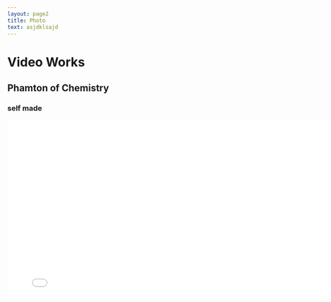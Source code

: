```yaml
---
layout: page2
title: Photo
text: asjdklsajd
---
```

<div class="col-lg-12 text-center">
	<h1 class="section-heading text-uppercase">Video Works</h1>
</div>

## Phamton of Chemistry
### self made

<iframe height="400" width="800" src="//player.bilibili.com/player.html?aid=327640822&bvid=BV15A411h7NX&cid=174135224&page=1" scrolling="no" border="0" frameborder="no" framespacing="0" allowfullscreen="true"> </iframe>